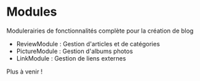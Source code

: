 # Modules
Modulerairies de fonctionnalités complète pour la création de blog

- ReviewModule : Gestion d'articles et de catégories
- PictureModule : Gestion d'albums photos
- LinkModule : Gestion de liens externes


Plus à venir !
